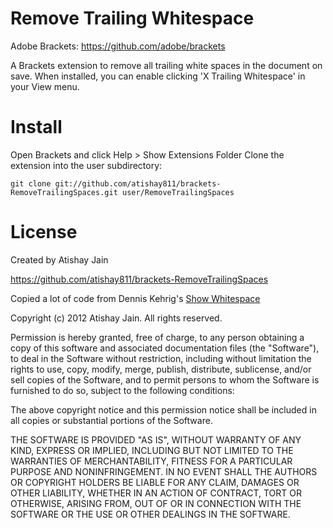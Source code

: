 Remove Trailing Whitespace
=================

Adobe Brackets: https://github.com/adobe/brackets

A Brackets extension to remove all trailing white spaces in the document on save.
When installed, you can enable clicking 'X Trailing Whitespace' in your View menu.

Install
========
Open Brackets and click Help > Show Extensions Folder
Clone the extension into the user subdirectory:

    git clone git://github.com/atishay811/brackets-RemoveTrailingSpaces.git user/RemoveTrailingSpaces

License
==========
Created by Atishay Jain

https://github.com/atishay811/brackets-RemoveTrailingSpaces

Copied a lot of code from Dennis Kehrig's [Show Whitespace](https://github.com/DennisKehrig/brackets-show-whitespace)

Copyright (c) 2012 Atishay Jain. All rights reserved.

Permission is hereby granted, free of charge, to any person obtaining a copy of this software and associated documentation files (the "Software"), to deal in the Software without restriction, including without limitation the rights to use, copy, modify, merge, publish, distribute, sublicense, and/or sell copies of the Software, and to permit persons to whom the Software is furnished to do so, subject to the following conditions:

The above copyright notice and this permission notice shall be included in all copies or substantial portions of the Software.

THE SOFTWARE IS PROVIDED "AS IS", WITHOUT WARRANTY OF ANY KIND, EXPRESS OR IMPLIED, INCLUDING BUT NOT LIMITED TO THE WARRANTIES OF MERCHANTABILITY, FITNESS FOR A PARTICULAR PURPOSE AND NONINFRINGEMENT. IN NO EVENT SHALL THE AUTHORS OR COPYRIGHT HOLDERS BE LIABLE FOR ANY CLAIM, DAMAGES OR OTHER LIABILITY, WHETHER IN AN ACTION OF CONTRACT, TORT OR OTHERWISE, ARISING FROM, OUT OF OR IN CONNECTION WITH THE SOFTWARE OR THE USE OR OTHER DEALINGS IN THE SOFTWARE.
